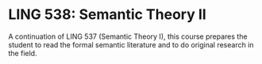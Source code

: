 # LING 538: Semantic Theory II

A continuation of LING 537 (Semantic Theory I), this course prepares the student to read the formal semantic literature and to do original research in the field.